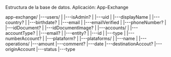 Estructura de la base de datos.
Aplicación: App-Exchange

app-exchange/
|---users/
|	|---isAdmin?
|	|---uid
|	|---displayName
|	|---country?
|	|---birthdate?
|	|---email
|	|---emailVerified
|	|---phoneNumber?
|	|---idDocument?
|	|---idDocumentImage?
|
|---accounts/
|	|---accountType?
|	|---email?
|	|---entity?
|	|---id
|	|---type
|	|---numberAccount?
|	|---plataform?
|
|---plataforms/
|	|---name
|
|---operations/
	|---amount
	|---comment?
	|---date
	|---destinationAccout?
	|---originAccount
	|---status
	|---type
